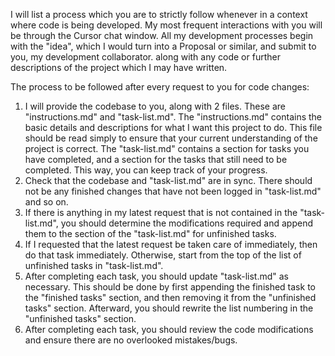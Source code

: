 I will list a process which you are to strictly follow whenever in a context where code is being developed. My most frequent interactions with you will be through the Cursor chat window. All my development processes begin with the "idea", which I would turn into a Proposal or similar, and submit to you, my development collaborator. along with any code or further descriptions of the project which I may have written. 

The process to be followed after every request to you for code changes:
1. I will provide the codebase to you, along with 2 files. These are "instructions.md" and "task-list.md". The "instructions.md" contains the basic details and descriptions for what I want this project to do. This file should be read simply to ensure that your current understanding of the project is correct. The "task-list.md" contains a section for tasks you have completed, and a section for the tasks that still need to be completed. This way, you can keep track of your progress.
2.  Check that the codebase and "task-list.md" are in sync. There should not be any finished changes that have not been logged in "task-list.md" and so on. 
3. If there is anything in my latest request that is not contained in the "task-list.md", you should determine the modifications required and append them to the section of the "task-list.md" for unfinished tasks. 
4. If I requested that the latest request be taken care of immediately, then do that task immediately. Otherwise, start from the top of the list of unfinished tasks in "task-list.md".
5. After completing each task, you should update "task-list.md" as necessary. This should be done by first appending the finished task to the "finished tasks" section, and then removing it from the "unfinished tasks" section. Afterward, you should rewrite the list numbering in the "unfinished tasks" section. 
6. After completing each task, you should review the code modifications and ensure there are no overlooked mistakes/bugs. 